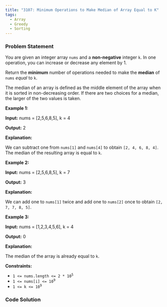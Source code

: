 ```yaml
---
title: "3107: Minimum Operations to Make Median of Array Equal to K"
tags:
  - Array
  - Greedy
  - Sorting
---
```

### Problem Statement

<p>You are given an integer array <code>nums</code> and a <strong>non-negative</strong> integer <code>k</code>. In one operation, you can increase or decrease any element by 1.</p>

<p>Return the <strong>minimum</strong> number of operations needed to make the <strong>median</strong> of <code>nums</code> <em>equal</em> to <code>k</code>.</p>

<p>The median of an array is defined as the middle element of the array when it is sorted in non-decreasing order. If there are two choices for a median, the larger of the two values is taken.</p>


<p><strong class="example">Example 1:</strong></p>

<div class="example-block">
<p><strong>Input:</strong> <span class="example-io">nums = [2,5,6,8,5], k = 4</span></p>

<p><strong>Output:</strong> <span class="example-io">2</span></p>

<p><strong>Explanation:</strong></p>

<p>We can subtract one from <code>nums[1]</code> and <code>nums[4]</code> to obtain <code>[2, 4, 6, 8, 4]</code>. The median of the resulting array is equal to <code>k</code>.</p>
</div>

<p><strong class="example">Example 2:</strong></p>

<div class="example-block">
<p><strong>Input:</strong> <span class="example-io">nums = [2,5,6,8,5], k = 7</span></p>

<p><strong>Output:</strong> <span class="example-io">3</span></p>

<p><strong>Explanation:</strong></p>

<p>We can add one to <code>nums[1]</code> twice and add one to <code>nums[2]</code> once to obtain <code>[2, 7, 7, 8, 5]</code>.</p>
</div>

<p><strong class="example">Example 3:</strong></p>

<div class="example-block">
<p><strong>Input:</strong> <span class="example-io">nums = [1,2,3,4,5,6], k = 4</span></p>

<p><strong>Output:</strong> <span class="example-io">0</span></p>

<p><strong>Explanation:</strong></p>

<p>The median of the array is already equal to <code>k</code>.</p>
</div>


<p><strong>Constraints:</strong></p>

<ul>
	<li><code>1 &lt;= nums.length &lt;= 2 * 10<sup>5</sup></code></li>
	<li><code>1 &lt;= nums[i] &lt;= 10<sup>9</sup></code></li>
	<li><code>1 &lt;= k &lt;= 10<sup>9</sup></code></li>
</ul>


### Code Solution

```python

```
